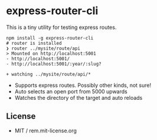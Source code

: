 # express-router-cli

This is a tiny utility for testing express routes.

```
npm install -g express-router-cli
# router is installed
❯ router ../mysite/route/api
> Mounted on http://localhost:5001
- http://localhost:5001/
- http://localhost:5001/:year/:slug?

+ watching ../mysite/route/api/*
```

- Supports express routes. Possibly other kinds, not sure!
- Auto selects an open port from 5000 upwards
- Watches the directory of the target and auto reloads

## License

- MIT / rem.mit-license.org
